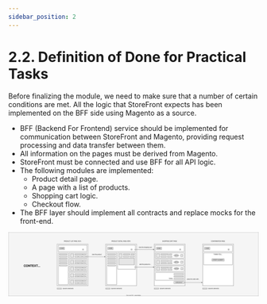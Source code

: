 ```yaml
---
sidebar_position: 2
---
```


# 2.2. Definition of Done for Practical Tasks

Before finalizing the module, we need to make sure that a number of certain conditions are met. All the logic that StoreFront expects has been implemented on the BFF side using Magento as a source.

- BFF (Backend For Frontend) service should be implemented for communication between StoreFront and Magento, providing request processing and data transfer between them.
- All information on the pages must be derived from Magento.
- StoreFront must be connected and use BFF for all API logic.
- The following modules are implemented:
  - Product detail page.
  - A page with a list of products.
  - Shopping cart logic.
  - Checkout flow.
- The BFF layer should implement all contracts and replace mocks for the front-end.


![ecom-happy-path.png](assets/ecom-happy-path.svg)
